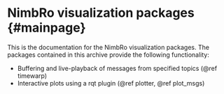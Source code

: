 NimbRo visualization packages                  {#mainpage}
=============================

This is the documentation for the NimbRo visualization packages. The packages
contained in this archive provide the following functionality:

* Buffering and live-playback of messages from specified topics (@ref timewarp)
* Interactive plots using a rqt plugin (@ref plotter, @ref plot_msgs)
